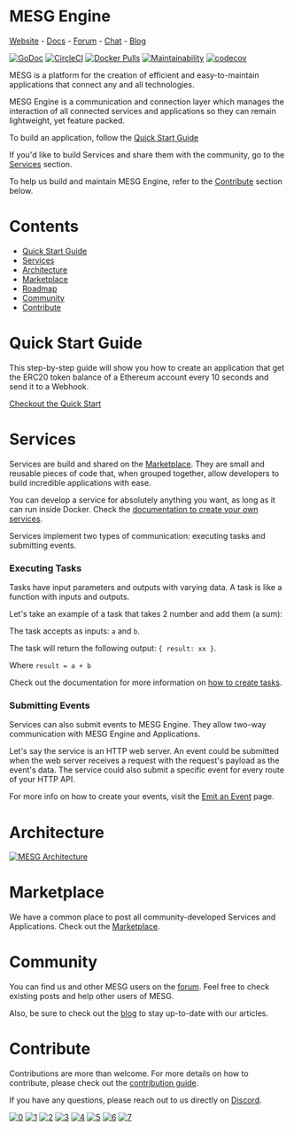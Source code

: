 # MESG Engine

[Website](https://mesg.com/) - [Docs](https://docs.mesg.com/) - [Forum](https://forum.mesg.com/) - [Chat](https://discordapp.com/invite/SaZ5HcE) - [Blog](https://medium.com/mesg)


[![GoDoc](https://godoc.org/github.com/mesg-foundation/core?status.svg)](https://godoc.org/github.com/mesg-foundation/core)
[![CircleCI](https://img.shields.io/circleci/project/github/mesg-foundation/core.svg)](https://github.com/mesg-foundation/core)
[![Docker Pulls](https://img.shields.io/docker/pulls/mesg/core.svg)](https://hub.docker.com/r/mesg/core/)
[![Maintainability](https://api.codeclimate.com/v1/badges/86ad77f7c13cde40807e/maintainability)](https://codeclimate.com/github/mesg-foundation/core/maintainability)
[![codecov](https://codecov.io/gh/mesg-foundation/core/branch/dev/graph/badge.svg)](https://codecov.io/gh/mesg-foundation/core)


MESG is a platform for the creation of efficient and easy-to-maintain applications that connect any and all technologies. 

MESG Engine is a communication and connection layer which manages the interaction of all connected services and applications so they can remain lightweight, yet feature packed.

To build an application, follow the [Quick Start Guide](https://docs.mesg.com/guide/quick-start-guide.html)

If you'd like to build Services and share them with the community, go to the [Services](#services) section.

To help us build and maintain MESG Engine, refer to the [Contribute](#contribute) section below.

# Contents

- [Quick Start Guide](#quick-start-guide)
- [Services](#services)
- [Architecture](#architecture)
- [Marketplace](#marketplace)
- [Roadmap](#roadmap)
- [Community](#community)
- [Contribute](#contribute)


# Quick Start Guide

This step-by-step guide will show you how to create an application that get the ERC20 token balance of a Ethereum account every 10 seconds and send it to a Webhook.

[Checkout the Quick Start](https://docs.mesg.com/guide/quick-start-guide.html)

# Services

Services are build and shared on the [Marketplace](https://marketplace.mesg.com/). They are small and reusable pieces of code that, when grouped together, allow developers to build incredible applications with ease.

You can develop a service for absolutely anything you want, as long as it can run inside Docker. Check the [documentation to create your own services](https://docs.mesg.com/guide/service/what-is-a-service.html).

Services implement two types of communication: executing tasks and submitting events.

### Executing Tasks

Tasks have input parameters and outputs with varying data. A task is like a function with inputs and outputs.

Let's take an example of a task that takes 2 number and add them (a sum):

The task accepts as inputs: `a` and `b`.

The task will return the following output: `{ result: xx }`.

Where `result = a + b`

Check out the documentation for more information on [how to create tasks](https://docs.mesg.com/guide/service/listen-for-tasks.html).

### Submitting Events

Services can also submit events to MESG Engine. They allow two-way communication with MESG Engine and Applications.

Let's say the service is an HTTP web server. An event could be submitted when the web server receives a request with the request's payload as the event's data. The service could also submit a specific event for every route of your HTTP API.

For more info on how to create your events, visit the [Emit an Event](https://docs.mesg.com/guide/service/emit-an-event.html) page.


# Architecture

[![MESG Architecture](https://cdn.rawgit.com/mesg-foundation/core/dev/schema1.svg)](https://docs.mesg.com)

# Marketplace

We have a common place to post all community-developed Services and Applications. Check out the [Marketplace](https://marketplace.mesg.com).

# Community

You can find us and other MESG users on the [forum](https://forum.mesg.com). Feel free to check existing posts and help other users of MESG.

Also, be sure to check out the [blog](https://medium.com/mesg) to stay up-to-date with our articles.

# Contribute

Contributions are more than welcome. For more details on how to contribute, please check out the [contribution guide](/CONTRIBUTING.md).

If you have any questions, please reach out to us directly on [Discord](https://discordapp.com/invite/5tVTHJC).

[![0](https://sourcerer.io/fame/antho1404/mesg-foundation/core/images/0)](https://sourcerer.io/fame/antho1404/mesg-foundation/core/links/0)
[![1](https://sourcerer.io/fame/antho1404/mesg-foundation/core/images/1)](https://sourcerer.io/fame/antho1404/mesg-foundation/core/links/1)
[![2](https://sourcerer.io/fame/antho1404/mesg-foundation/core/images/2)](https://sourcerer.io/fame/antho1404/mesg-foundation/core/links/2)
[![3](https://sourcerer.io/fame/antho1404/mesg-foundation/core/images/3)](https://sourcerer.io/fame/antho1404/mesg-foundation/core/links/3)
[![4](https://sourcerer.io/fame/antho1404/mesg-foundation/core/images/4)](https://sourcerer.io/fame/antho1404/mesg-foundation/core/links/4)
[![5](https://sourcerer.io/fame/antho1404/mesg-foundation/core/images/5)](https://sourcerer.io/fame/antho1404/mesg-foundation/core/links/5)
[![6](https://sourcerer.io/fame/antho1404/mesg-foundation/core/images/6)](https://sourcerer.io/fame/antho1404/mesg-foundation/core/links/6)
[![7](https://sourcerer.io/fame/antho1404/mesg-foundation/core/images/7)](https://sourcerer.io/fame/antho1404/mesg-foundation/core/links/7)

